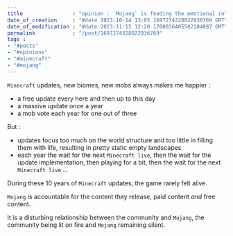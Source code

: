 ```yaml
---
title                : "opinion : `Mojang` is feeding the emotional roller coaster beast"
date_of_creation     : "#date 2023-10-14 13:05 1697274328022936769 GMT"
date_of_modification : "#date 2023-11-15 12:20 1700036405502184887 GMT"
permalink            : "/post/1697274328022936769"
tags :
- "#posts"
- "#opinions"
- "#minecraft"
- "#mojang"
---
```


`Minecraft` updates, new biomes, new mobs always makes me happier :

- a free update every here and then up to this day
- a massive update once a year
- a mob vote each year for one out of three

But : 
- updates focus too much on the world structure and too little in filling them with life, resulting in pretty static empty landscapes
- each year the wait for the next `Minecraft live`, then the wait for the update implementation, then playing for a bit, then the wait for the next `Minecraft live` ...

During these 10 years of `Minecraft` updates, the game rarely felt alive.

`Mojang` is accountable for the content they release, paid content _and_ free content.

It is a disturbing relationship between the community and `Mojang`, the community being lit on fire and `Mojang` remaining silent.
